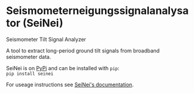 # Seismometerneigungssignalanalysator (SeiNei)
Seismometer Tilt Signal Analyzer

A tool to extract long-period ground tilt signals from broadband seismometer data.

SeiNei is on [PyPi](https://pypi.org/project/seinei/) and can be installed with `pip`:  
`pip install seinei`  
   
For useage instructions see [SeiNei's documentation](https://github.com/mchristoffersen/SeiNei/wiki).
